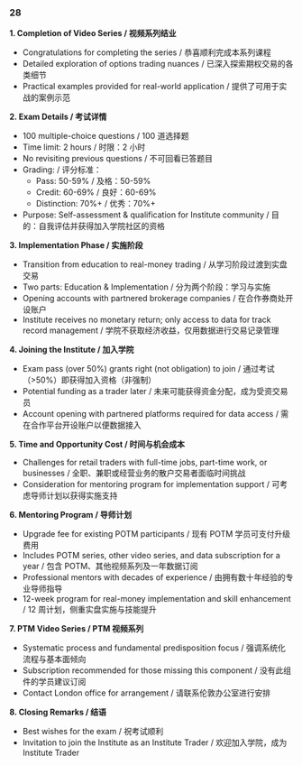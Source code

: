 ### 28

**1. Completion of Video Series / 视频系列结业**
- Congratulations for completing the series / 恭喜顺利完成本系列课程
- Detailed exploration of options trading nuances / 已深入探索期权交易的各类细节
- Practical examples provided for real-world application / 提供了可用于实战的案例示范

**2. Exam Details / 考试详情**
- 100 multiple-choice questions / 100 道选择题
- Time limit: 2 hours / 时限：2 小时
- No revisiting previous questions / 不可回看已答题目
- Grading: / 评分标准：
    - Pass: 50-59% / 及格：50-59%
    - Credit: 60-69% / 良好：60-69%
    - Distinction: 70%+ / 优秀：70%+
- Purpose: Self-assessment & qualification for Institute community / 目的：自我评估并获得加入学院社区的资格

**3. Implementation Phase / 实施阶段**
- Transition from education to real-money trading / 从学习阶段过渡到实盘交易
- Two parts: Education & Implementation / 分为两个阶段：学习与实施
- Opening accounts with partnered brokerage companies / 在合作券商处开设账户
- Institute receives no monetary return; only access to data for track record management / 学院不获取经济收益，仅用数据进行交易记录管理

**4. Joining the Institute / 加入学院**
- Exam pass (over 50%) grants right (not obligation) to join / 通过考试（>50%）即获得加入资格（非强制）
- Potential funding as a trader later / 未来可能获得资金分配，成为受资交易员
- Account opening with partnered platforms required for data access / 需在合作平台开设账户以便数据接入

**5. Time and Opportunity Cost / 时间与机会成本**
- Challenges for retail traders with full-time jobs, part-time work, or businesses / 全职、兼职或经营业务的散户交易者面临时间挑战
- Consideration for mentoring program for implementation support / 可考虑导师计划以获得实施支持

**6. Mentoring Program / 导师计划**
- Upgrade fee for existing POTM participants / 现有 POTM 学员可支付升级费用
- Includes POTM series, other video series, and data subscription for a year / 包含 POTM、其他视频系列及一年数据订阅
- Professional mentors with decades of experience / 由拥有数十年经验的专业导师指导
- 12-week program for real-money implementation and skill enhancement / 12 周计划，侧重实盘实施与技能提升

**7. PTM Video Series / PTM 视频系列**
- Systematic process and fundamental predisposition focus / 强调系统化流程与基本面倾向
- Subscription recommended for those missing this component / 没有此组件的学员建议订阅
- Contact London office for arrangement / 请联系伦敦办公室进行安排

**8. Closing Remarks / 结语**
- Best wishes for the exam / 祝考试顺利
- Invitation to join the Institute as an Institute Trader / 欢迎加入学院，成为 Institute Trader
